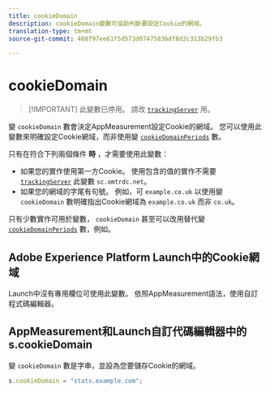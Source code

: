 ```yaml
---
title: cookieDomain
description: cookieDomain變數可協助判斷要設定Cookie的網域。
translation-type: tm+mt
source-git-commit: 468f97ee61f5d573d07475836df8d2c313b29fb3

---
```



# cookieDomain

> [!IMPORTANT] 此變數已停用。 請改 [`trackingServer`](trackingserver.md) 用。

變 `cookieDomain` 數會決定AppMeasurement設定Cookie的網域。 您可以使用此變數來明確設定Cookie網域，而非使用變 [`cookieDomainPeriods`](cookiedomainperiods.md) 數。

只有在符合下列兩個條件 **時** ，才需要使用此變數：

* 如果您的實作使用第一方Cookie。 使用包含的值的實作不需要 [`trackingServer`](trackingserver.md) 此變數 `sc.omtrdc.net`。
* 如果您的網域的字尾有句號。 例如，可 `example.co.uk` 以使用變 `cookieDomain` 數明確指出Cookie網域為 `example.co.uk` 而非 `co.uk`。

只有少數實作可用於變數， `cookieDomain` 甚至可以改用替代變 [`cookieDomainPeriods`](cookiedomainperiods.md) 數，例如。

## Adobe Experience Platform Launch中的Cookie網域

Launch中沒有專用欄位可使用此變數。 依照AppMeasurement語法，使用自訂程式碼編輯器。

## AppMeasurement和Launch自訂代碼編輯器中的s.cookieDomain

變 `cookieDomain` 數是字串，並設為您要儲存Cookie的網域。

```js
s.cookieDomain = "stats.example.com";
```
